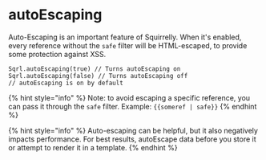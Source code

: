 # autoEscaping

Auto-Escaping is an important feature of Squirrelly. When it's enabled, every reference without the `safe` filter will be HTML-escaped, to provide some protection against XSS.

```text
Sqrl.autoEscaping(true) // Turns autoEscaping on
Sqrl.autoEscaping(false) // Turns autoEscaping off
// autoEscaping is on by default
```

{% hint style="info" %}
Note: to avoid escaping a specific reference, you can pass it through the `safe` filter. Example: `{{someref | safe}}`
{% endhint %}

{% hint style="info" %}
Auto-escaping can be helpful, but it also negatively impacts performance. For best results, autoEscape data before you store it or attempt to render it in a template.
{% endhint %}

